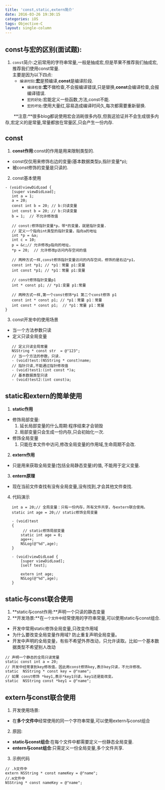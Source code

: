 ```yaml
---
title: 'const,static,extern简介'
date: 2016-03-26 19:30:15
categories: iOS
tags: Objective-C
layout: single-column
---
```


## const与宏的区别(面试题):
1. `const`简介:之前常用的字符串常量,一般是抽成宏,但是苹果不推荐我们抽成宏,推荐我们使用const常量.  
   主要是因为以下四点:
   * `编译时刻`:**宏**是预编译,**const**是编译阶段.
      * `编译检查`:**宏**不做检查,不会报编译错误,只是替换,**const**会编译检查,会报编译错误.
      * `宏的好处`:宏能定义一些函数,方法,const不能.
      * `宏的坏处`:使用大量红,容易造成编译时间久,每次都需要重新替换.

　　**注意:**很多blog都说使用宏会消耗很多内存,但我这验证并不会生成很多内存,宏定义的是常量,常量都放在常量区,只会产生一份内存.
​    
## const
1. **const作用**:const的作用是用来限制类型的.
* const仅仅用来修饰右边的变量(基本数据类型p,指针变量*p);
* 被const修饰的变量是只读的.
2. const基本使用

 ```objc
 - (void)viewDidLoad {
    [super viewDidLoad];
    int a = 1;
    a = 20;
    const int b = 20; // b:只读变量
    int const b = 20; // b:只读变量
    b = 1;  // 不允许修改值
    
    // const:修饰指针变量*p，带*的变量，就是指针变量.
    // 定义一个指向int类型的指针变量，指向a的地址
    int *p = &a;
    int c = 10;
    p = &c;// 允许修改p指向的地址，
    *p = 20;  // 允许修改p访问内存空间的值
    
    // 两种方式一样,const修饰指针变量访问的内存空间，修饰的是右边*p1，
    const int *p1; // *p1：常量 p1:变量
    int const *p1; // *p1：常量 p1:变量

    // const修饰指针变量p1
    int * const p1; // *p1:变量 p1:常量

    // 两种方式一样,第一个const修饰*p1 第二个const修饰 p1
    const int * const p1; // *p1：常量 p1：常量
    int const * const p1;  // *p1：常量 p1：常量
 }
 ```

3. const开发中的使用场景
* 当一个方法参数只读
* 定义只读全局变量

 ```objc
    // 定义只读全局常量
    NSString * const str  = @"123";
    // 当一个方法的参数，只读.
    - (void)test:(NSString * const)name;
    // 指针只读,不能通过指针修改值
    - (void)test1:(int const *)a;
    // 基本数据类型只读
    - (void)test2:(int const)a;
 ```

## static和extern的简单使用
1. **static作用**
* 修饰局部变量:
     1. 延长局部变量的什么周期:程序结束才会销毁
     2. 局部变量只会生成一份内存,只会初始化一次.
* 修饰全局变量
     1. 只能在本文件中访问,修改全局变量的作用域,生命周期不会改.
2. **extern作用**
* 只是用来获取全局变量(包括全局静态变量)的值, 不能用于定义变量.
3. **entern原理**
* 现在当前文件查找有没有全局变量,没有找到,才会其他文件查找.
4. 代码演示
 ```objc
    int a = 20;// 全局变量：只有一份内存，所有文件共享，与extern联合使用。
    static int age = 20;// static修饰全局变量

    - (void)test
    {
         // static修饰局部变量
        static int age = 0;
        age++;
        NSLog(@"%d",age);
    }

    - (void)viewDidLoad {
        [super viewDidLoad];
        [self test];

        extern int age;
        NSLog(@"%d",age);
    }
 ```

## static与const联合使用
1. **static与const作用:**声明一个只读的静态变量
2. **开发场景:**在`一个文件中`经常使用的字符串常量,可以使用static与const组合.
* 开发中常用static修饰全局变量,只改变作用域
* 为什么要改变全局变量作用域? 防止重复声明全局变量。
* 开发中声明的全局变量，有些不希望外界改动，只允许读取。比如一个基本数据类型不希望别人改动
 ```objc
 // 声明一个静态的全局只读常量
 static const int a = 20;
 // 开发中经常拿到key修改值，因此用const修饰key,表示key只读，不允许修改。
 static  NSString * const key = @"name";
 // 如果 const修饰 *key1,表示*key1只读，key1还是能改变。
 static  NSString const *key1 = @"name";
 ```

## extern与const联合使用
1. 开发使用场景:
* 在**多个文件中**经常使用的同一个字符串常量,可以使用extern与const组合
2. 原因:
* **static与const组合**:在每个文件中都需要定义一份静态全局变量.
* **entern与const组合**:只需定义一份全局变量,多个文件共享.
3. 示例代码
 ```objc
 // .h文件中
 extern NSString * const nameKey = @"name";
 //.m文件中
 NSString * const nameKey = @"name";
 ```


